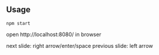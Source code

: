 ## Usage
<pre><code>npm start</code></pre>
open http://localhost:8080/ in browser

next slide: right arrow/enter/space
previous slide: left arrow
